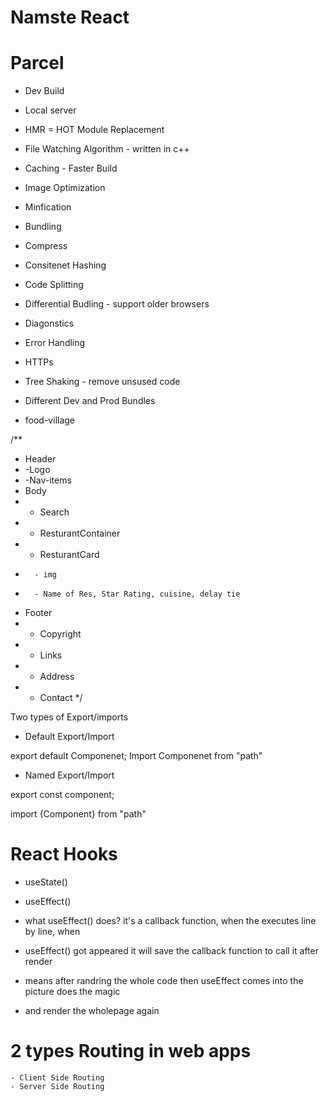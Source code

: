 # Namste React

# Parcel
- Dev Build
- Local server
- HMR = HOT Module Replacement
- File Watching Algorithm - written in c++
- Caching - Faster Build
- Image Optimization
- Minfication
- Bundling
- Compress
- Consitenet Hashing
- Code Splitting
- Differential Budling - support older browsers
- Diagonstics
- Error Handling
- HTTPs
- Tree Shaking - remove unsused code
- Different Dev and Prod Bundles

- food-village

/**
* Header
*  -Logo
*  -Nav-items
* Body
*   - Search
*   - ResturantContainer
*   -   ResturantCard
*       - img
*       - Name of Res, Star Rating, cuisine, delay tie
* Footer 
*   - Copyright
*   - Links
*   - Address
*   - Contact
*/

Two types of Export/imports

- Default Export/Import

export default Componenet;
Import Componenet from "path"

- Named Export/Import

export const component;

import {Component} from "path"

# React Hooks
- useState()
- useEffect()

- what useEffect() does? it's a callback function, when the executes line by line, when
- useEffect() got appeared it will save the callback function to call it after render
- means after randring the whole code then useEffect comes into the picture does the magic
- and render the wholepage again

# 2 types Routing in web apps
    - Client Side Routing
    - Server Side Routing 